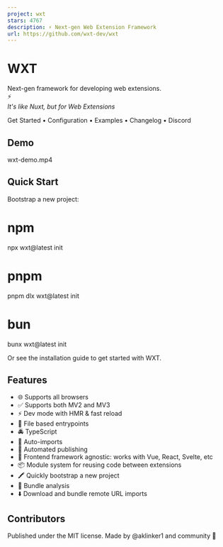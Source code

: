 ```yaml
---
project: wxt
stars: 4767
description: ⚡ Next-gen Web Extension Framework
url: https://github.com/wxt-dev/wxt
---
```


WXT
===

Next-gen framework for developing web extensions.  
⚡  
_It's like Nuxt, but for Web Extensions_

Get Started • Configuration • Examples • Changelog • Discord

Demo
----

wxt-demo.mp4

Quick Start
-----------

Bootstrap a new project:

# npm
npx wxt@latest init

# pnpm
pnpm dlx wxt@latest init

# bun
bunx wxt@latest init

Or see the installation guide to get started with WXT.

Features
--------

-   🌐 Supports all browsers
-   ✅ Supports both MV2 and MV3
-   ⚡ Dev mode with HMR & fast reload
-   📂 File based entrypoints
-   🚔 TypeScript
-   🦾 Auto-imports
-   🤖 Automated publishing
-   🎨 Frontend framework agnostic: works with Vue, React, Svelte, etc
-   📦 Module system for reusing code between extensions
-   🖍️ Quickly bootstrap a new project
-   📏 Bundle analysis
-   ⬇️ Download and bundle remote URL imports

Contributors
------------

Published under the MIT license. Made by @aklinker1 and community 💛
